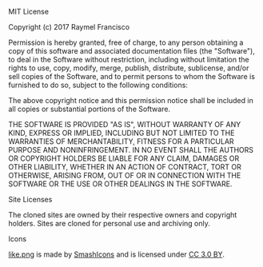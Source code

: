 MIT License

Copyright (c) 2017 Raymel Francisco

Permission is hereby granted, free of charge, to any person obtaining a copy
of this software and associated documentation files (the "Software"), to deal
in the Software without restriction, including without limitation the rights
to use, copy, modify, merge, publish, distribute, sublicense, and/or sell
copies of the Software, and to permit persons to whom the Software is
furnished to do so, subject to the following conditions:

The above copyright notice and this permission notice shall be included in all
copies or substantial portions of the Software.

THE SOFTWARE IS PROVIDED "AS IS", WITHOUT WARRANTY OF ANY KIND, EXPRESS OR
IMPLIED, INCLUDING BUT NOT LIMITED TO THE WARRANTIES OF MERCHANTABILITY,
FITNESS FOR A PARTICULAR PURPOSE AND NONINFRINGEMENT. IN NO EVENT SHALL THE
AUTHORS OR COPYRIGHT HOLDERS BE LIABLE FOR ANY CLAIM, DAMAGES OR OTHER
LIABILITY, WHETHER IN AN ACTION OF CONTRACT, TORT OR OTHERWISE, ARISING FROM,
OUT OF OR IN CONNECTION WITH THE SOFTWARE OR THE USE OR OTHER DEALINGS IN THE
SOFTWARE.


Site Licenses

The cloned sites are owned by their respective owners and copyright holders.
Sites are cloned for personal use and archiving only.

Icons

[like.png](https://github.com/raymelon/bookmarks-clone/blob/master/extensions/opera/like.png)
is made by [SmashIcons](https://www.flaticon.com/authors/smashicons) and is licensed under [CC 3.0 BY](https://creativecommons.org/licenses/by/3.0/).
